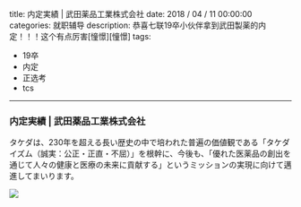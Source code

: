 title: 内定実績 | 武田薬品工業株式会社
date: 2018 / 04 / 11 00:00:00
categories: 就职辅导
description: 恭喜七联19卒小伙伴拿到武田製薬的内定！！！这个有点厉害[憧憬][憧憬]
tags: 
- 19卒
- 内定
- 正选考
- tcs

---

### 内定実績 | 武田薬品工業株式会社 

タケダは、230年を超える長い歴史の中で培われた普遍の価値観である「タケダイズム（誠実：公正・正直・不屈）」を根幹に、今後も、「優れた医薬品の創出を通じて人々の健康と医療の未来に貢献する」というミッションの実現に向けて邁進してまいります。

![](http://wx4.sinaimg.cn/mw690/a9a40e85gy1fq91ye9kv2j20u015idk7.jpg)